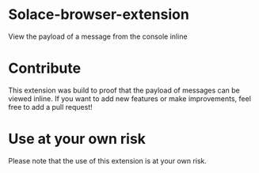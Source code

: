 # Solace-browser-extension
View the payload of a message from the console inline

# Contribute
This extension was build to proof that the payload of messages can be viewed inline. If you want to add new features or make improvements, feel free to add a pull request!

# Use at your own risk
Please note that the use of this extension is at your own risk.